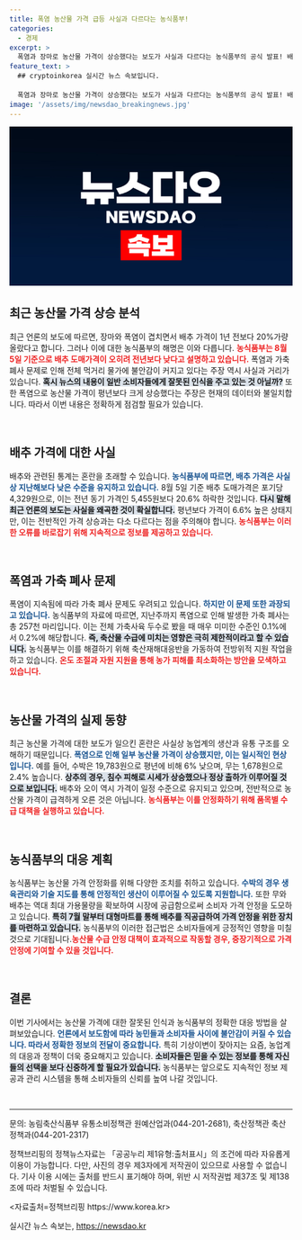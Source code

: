 ```yaml
---
title: 폭염 농산물 가격 급등 사실과 다르다는 농식품부!
categories:
  - 경제
excerpt: >
  폭염과 장마로 농산물 가격이 상승했다는 보도가 사실과 다르다는 농식품부의 공식 발표! 배추 가격이 20% 상승했다고? 익히 많이 듣던 뉴스, 그 진실은 과연 무엇일까요? 클릭해 확인하세요!
feature_text: >
  ## cryptoinkorea 실시간 뉴스 속보입니다.

  폭염과 장마로 농산물 가격이 상승했다는 보도가 사실과 다르다는 농식품부의 공식 발표! 배추 가격이 20% 상승했다고? 익히 많이 듣던 뉴스, 그 진실은 과연 무엇일까요? 클릭해 확인하세요!
image: '/assets/img/newsdao_breakingnews.jpg'
---
```


<p><img src="/assets/img/newsdao_breakingnews.jpg" alt="cryptoinkorea 속보" /></p>

<h2 data-ke-size="size26">최근 농산물 가격 상승 분석</h2>

<p data-ke-size="size16">최근 언론의 보도에 따르면, 장마와 폭염이 겹치면서 배추 가격이 1년 전보다 20%가량 올랐다고 합니다. 그러나 이에 대한 농식품부의 해명은 이와 다릅니다. <b><span style="color: #ee2323;">농식품부는 8월 5일 기준으로 배추 도매가격이 오히려 전년보다 낮다고 설명하고 있습니다.</span></b> 폭염과 가축 폐사 문제로 인해 전체 먹거리 물가에 불안감이 커지고 있다는 주장 역시 사실과 거리가 있습니다. <b><span style="background-color: #21538527;">혹시 뉴스의 내용이 일반 소비자들에게 잘못된 인식을 주고 있는 것 아닐까?</span></b> 또한 폭염으로 농산물 가격이 평년보다 크게 상승했다는 주장은 현재의 데이터와 불일치합니다. 따라서 이번 내용은 정확하게 점검할 필요가 있습니다.</p>

<p data-ke-size="size16">&nbsp;</p>

<h2 data-ke-size="size26">배추 가격에 대한 사실</h2>

<p data-ke-size="size16">배추와 관련된 통계는 혼란을 초래할 수 있습니다. <b><span style="color: #1a5490;">농식품부에 따르면, 배추 가격은 사실상 지난해보다 낮은 수준을 유지하고 있습니다.</span></b> 8월 5일 기준 배추 도매가격은 포기당 4,329원으로, 이는 전년 동기 가격인 5,455원보다 20.6% 하락한 것입니다. <b><span style="background-color: #21538527;">다시 말해 최근 언론의 보도는 사실을 왜곡한 것이 확실합니다.</span></b> 평년보다 가격이 6.6% 높은 상태지만, 이는 전반적인 가격 상승과는 다소 다르다는 점을 주의해야 합니다. <b><span style="color: #ee2323;">농식품부는 이러한 오류를 바로잡기 위해 지속적으로 정보를 제공하고 있습니다.</span></b></p>

<p data-ke-size="size16">&nbsp;</p>

<h2 data-ke-size="size26">폭염과 가축 폐사 문제</h2>

<p data-ke-size="size16">폭염이 지속됨에 따라 가축 폐사 문제도 우려되고 있습니다. <b><span style="color: #1a5490;">하지만 이 문제 또한 과장되고 있습니다.</span></b> 농식품부의 자료에 따르면, 지난주까지 폭염으로 인해 발생한 가축 폐사는 총 257천 마리입니다. 이는 전체 가축사육 두수로 봤을 때 매우 미미한 수준인 0.1%에서 0.2%에 해당합니다. <b><span style="background-color: #21538527;">즉, 축산물 수급에 미치는 영향은 극히 제한적이라고 할 수 있습니다.</span></b> 농식품부는 이를 해결하기 위해 축산재해대응반을 가동하여 전방위적 지원 작업을 하고 있습니다. <b><span style="color: #ee2323;">온도 조절과 자원 지원을 통해 농가 피해를 최소화하는 방안을 모색하고 있습니다.</span></b></p>

<p data-ke-size="size16">&nbsp;</p>

<h2 data-ke-size="size26">농산물 가격의 실제 동향</h2>

<p data-ke-size="size16">최근 농산물 가격에 대한 보도가 일으킨 혼란은 사실상 농업계의 생산과 유통 구조를 오해하기 때문입니다. <b><span style="color: #1a5490;">폭염으로 인해 일부 농산물 가격이 상승했지만, 이는 일시적인 현상입니다.</span></b> 예를 들어, 수박은 19,783원으로 평년에 비해 6% 낮으며, 무는 1,678원으로 2.4% 높습니다. <b><span style="background-color: #21538527;">상추의 경우, 침수 피해로 시세가 상승했으나 정상 출하가 이루어질 것으로 보입니다.</span></b> 배추와 오이 역시 가격이 일정 수준으로 유지되고 있으며, 전반적으로 농산물 가격이 급격하게 오른 것은 아닙니다. <b><span style="color: #ee2323;">농식품부는 이를 안정화하기 위해 품목별 수급 대책을 실행하고 있습니다.</span></b></p>

<p data-ke-size="size16">&nbsp;</p>

<h2 data-ke-size="size26">농식품부의 대응 계획</h2>

<p data-ke-size="size16">농식품부는 농산물 가격 안정화를 위해 다양한 조치를 취하고 있습니다. <b><span style="color: #1a5490;">수박의 경우 생육관리와 기술 지도를 통해 안정적인 생산이 이루어질 수 있도록 지원합니다.</span></b> 또한 무와 배추는 역대 최대 가용물량을 확보하여 시장에 공급함으로써 소비자 가격 안정을 도모하고 있습니다. <b><span style="background-color: #21538527;">특히 7월 말부터 대형마트를 통해 배추를 직공급하여 가격 안정을 위한 장치를 마련하고 있습니다.</span></b> 농식품부의 이러한 접근법은 소비자들에게 긍정적인 영향을 미칠 것으로 기대됩니다.<b><span style="color: #ee2323;">농산물 수급 안정 대책이 효과적으로 작동할 경우, 중장기적으로 가격 안정에 기여할 수 있을 것입니다.</span></b></p>

<p data-ke-size="size16">&nbsp;</p>

<h2 data-ke-size="size26">결론</h2>

<p data-ke-size="size16">이번 기사에서는 농산물 가격에 대한 잘못된 인식과 농식품부의 정확한 대응 방법을 살펴보았습니다. <b><span style="color: #1a5490;">언론에서 보도함에 따라 농민들과 소비자들 사이에 불안감이 커질 수 있습니다. 따라서 정확한 정보의 전달이 중요합니다.</span></b> 특히 기상이변이 잦아지는 요즘, 농업계의 대응과 정책이 더욱 중요해지고 있습니다. <b><span style="background-color: #21538527;">소비자들은 믿을 수 있는 정보를 통해 자신들의 선택을 보다 신중하게 할 필요가 있습니다.</span></b> 농식품부는 앞으로도 지속적인 정보 제공과 관리 시스템을 통해 소비자들의 신뢰를 높여 나갈 것입니다.</p>

<p data-ke-size="size16">&nbsp;</p>

<hr />

<p data-ke-size="size16">문의: 농림축산식품부 유통소비정책관 원예산업과(044-201-2681), 축산정책관 축산정책과(044-201-2317)</p>

<p data-ke-size="size16">정책브리핑의 정책뉴스자료는 「공공누리 제1유형:출처표시」의 조건에 따라 자유롭게 이용이 가능합니다. 다만, 사진의 경우 제3자에게 저작권이 있으므로 사용할 수 없습니다. 기사 이용 시에는 출처를 반드시 표기해야 하며, 위반 시 저작권법 제37조 및 제138조에 따라 처벌될 수 있습니다.</p>

<p data-ke-size="size16"><자료출처=정책브리핑 https://www.korea.kr></p>
실시간 뉴스 속보는, <a href="https://newsdao.kr" rel="dofollow">https://newsdao.kr</a>


